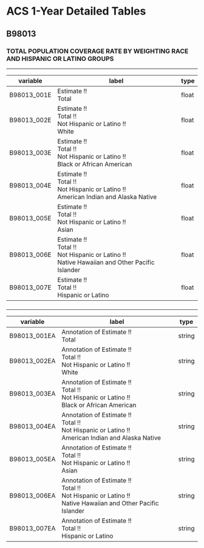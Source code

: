 # ACS 1-Year Detailed Tables

## B98013

### TOTAL POPULATION COVERAGE RATE BY WEIGHTING RACE AND HISPANIC OR LATINO GROUPS

___

| variable | label | type |
| ----- | ----- | ----- |
| B98013_001E | Estimate !!<br>Total | float |
| B98013_002E | Estimate !!<br>Total !!<br>Not Hispanic or Latino !!<br>White | float |
| B98013_003E | Estimate !!<br>Total !!<br>Not Hispanic or Latino !!<br>Black or African American | float |
| B98013_004E | Estimate !!<br>Total !!<br>Not Hispanic or Latino !!<br>American Indian and Alaska Native | float |
| B98013_005E | Estimate !!<br>Total !!<br>Not Hispanic or Latino !!<br>Asian | float |
| B98013_006E | Estimate !!<br>Total !!<br>Not Hispanic or Latino !!<br>Native Hawaiian and Other Pacific Islander | float |
| B98013_007E | Estimate !!<br>Total !!<br>Hispanic or Latino | float |
### 

___

| variable | label | type |
| ----- | ----- | ----- |
| B98013_001EA | Annotation of Estimate !!<br>Total | string |
| B98013_002EA | Annotation of Estimate !!<br>Total !!<br>Not Hispanic or Latino !!<br>White | string |
| B98013_003EA | Annotation of Estimate !!<br>Total !!<br>Not Hispanic or Latino !!<br>Black or African American | string |
| B98013_004EA | Annotation of Estimate !!<br>Total !!<br>Not Hispanic or Latino !!<br>American Indian and Alaska Native | string |
| B98013_005EA | Annotation of Estimate !!<br>Total !!<br>Not Hispanic or Latino !!<br>Asian | string |
| B98013_006EA | Annotation of Estimate !!<br>Total !!<br>Not Hispanic or Latino !!<br>Native Hawaiian and Other Pacific Islander | string |
| B98013_007EA | Annotation of Estimate !!<br>Total !!<br>Hispanic or Latino | string |

